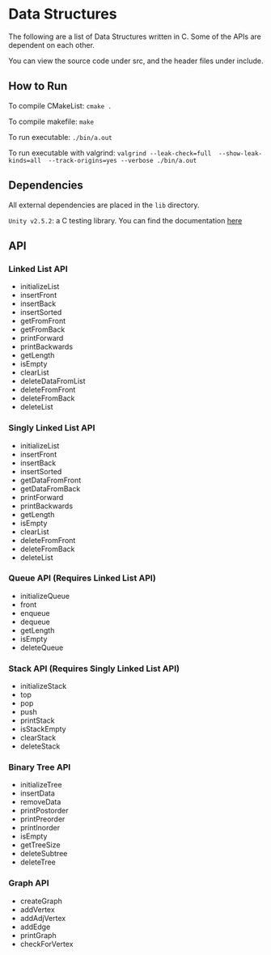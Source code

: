 # Data Structures

The following are a list of Data Structures written in C. Some of the APIs are dependent on each other.

You can view the source code under src, and the header files under include.

## How to Run

To compile CMakeList: `cmake .`

To compile makefile: `make`

To run executable: `./bin/a.out`

To run executable with valgrind: `valgrind --leak-check=full  --show-leak-kinds=all  --track-origins=yes --verbose ./bin/a.out` 

## Dependencies 

All external dependencies are placed in the `lib` directory.

`Unity v2.5.2`: a C testing library. You can find the documentation [here](https://github.com/ThrowTheSwitch/Unity/tree/master/docs)

## API

### Linked List API
- initializeList
- insertFront
- insertBack
- insertSorted
- getFromFront
- getFromBack
- printForward
- printBackwards
- getLength
- isEmpty
- clearList
- deleteDataFromList
- deleteFromFront
- deleteFromBack
- deleteList

### Singly Linked List API
- initializeList
- insertFront
- insertBack
- insertSorted
- getDataFromFront
- getDataFromBack
- printForward
- printBackwards
- getLength
- isEmpty
- clearList
- deleteFromFront
- deleteFromBack
- deleteList

### Queue API (Requires Linked List API)
- initializeQueue
- front
- enqueue
- dequeue
- getLength
- isEmpty
- deleteQueue

### Stack API (Requires Singly Linked List API)
- initializeStack
- top
- pop
- push
- printStack
- isStackEmpty
- clearStack
- deleteStack

### Binary Tree API
- initializeTree
- insertData
- removeData
- printPostorder
- printPreorder
- printInorder
- isEmpty
- getTreeSize
- deleteSubtree
- deleteTree

### Graph API
- createGraph
- addVertex
- addAdjVertex
- addEdge
- printGraph
- checkForVertex
